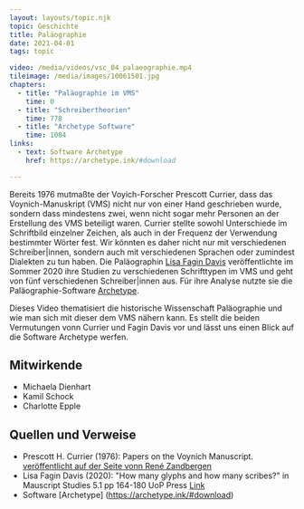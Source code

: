 ```yaml
---
layout: layouts/topic.njk
topic: Geschichte
title: Paläographie
date: 2021-04-01
tags: topic

video: /media/videos/vsc_04_palaeographie.mp4
tileimage: /media/images/10061501.jpg
chapters:
  - title: "Paläographie im VMS"
    time: 0
  - title: "Schreiber­theorien"
    time: 778
  - title: "Archetype Software"
    time: 1084
links:
  - text: Software Archetype
    href: https://archetype.ink/#download

---
```


Bereits 1976 mutmaßte der Voyich-Forscher Prescott Currier, dass das Voynich-Manuskript (VMS) nicht nur von einer Hand geschrieben wurde, sondern dass mindestens zwei, wenn nicht sogar mehr Personen an der Erstellung des VMS beteiligt waren. Currier stellte sowohl Unterschiede im Schriftbild einzelner Zeichen, als auch in der Frequenz der Verwendung bestimmter Wörter fest. Wir könnten es daher nicht nur mit verschiedenen Schreiber|innen, sondern auch mit verschiedenen Sprachen oder zumindest Dialekten zu tun haben. Die Paläographin [Lisa Fagin Davis](https://de.wikipedia.org/wiki/Lisa_Fagin_Davis) veröffentlichte im Sommer 2020 ihre Studien zu verschiedenen Schrifttypen im VMS und geht von fünf verschiedenen Schreiber|innen aus. Für ihre Analyse nutzte sie die Paläographie-Software [Archetype](https://github.com/kcl-ddh/digipal/wiki).

Dieses Video thematisiert die historische Wissenschaft Paläographie und wie man sich mit dieser dem VMS nähern kann. Es stellt die beiden Vermutungen vonn Currier und Fagin Davis vor und lässt uns einen Blick auf die Software Archetype werfen.

## Mitwirkende

* Michaela Dienhart
* Kamil Schock
* Charlotte Epple

## Quellen und Verweise

* Prescott H. Currier (1976): Papers on the Voynich Manuscript. [veröffentlicht auf der Seite vonn René Zandbergen](http://www.voynich.nu/extra/curr_main.html)
* Lisa Fagin Davis (2020): "How many glyphs and how many scribes?" in Mauscript Studies 5.1 pp 164-180 UoP Press [Link](https://muse.jhu.edu/article/754633/pdf)
* Software [Archetype] (https://archetype.ink/#download)
